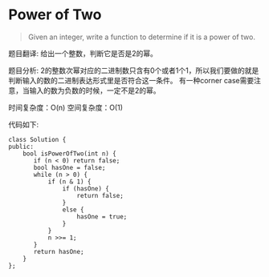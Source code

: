 # Power of Two

> Given an integer, write a function to determine if it is a power of two.


题目翻译: 
给出一个整数，判断它是否是2的幂。

题目分析: 
2的整数次幂对应的二进制数只含有0个或者1个1，所以我们要做的就是判断输入的数的二进制表达形式里是否符合这一条件。
有一种corner case需要注意，当输入的数为负数的时候，一定不是2的幂。

时间复杂度：O(n)
空间复杂度：O(1)

代码如下:

```
class Solution {
public:
    bool isPowerOfTwo(int n) {
       if (n < 0) return false;
       bool hasOne = false;
       while (n > 0) {
           if (n & 1) {
               if (hasOne) {
                   return false;
               }
               else {
                   hasOne = true;
               }
           }
           n >>= 1;
       }
       return hasOne;
    }
};
```


